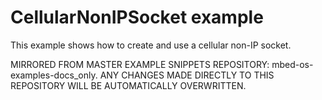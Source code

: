 # CellularNonIPSocket example

This example shows how to create and use a cellular non-IP socket.

MIRRORED FROM MASTER EXAMPLE SNIPPETS REPOSITORY: mbed-os-examples-docs_only.
ANY CHANGES MADE DIRECTLY TO THIS REPOSITORY WILL BE AUTOMATICALLY OVERWRITTEN.
